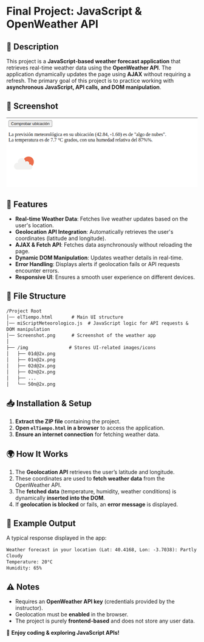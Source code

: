 # Final Project: JavaScript & OpenWeather API

## 📌 Description
This project is a **JavaScript-based weather forecast application** that retrieves real-time weather data using the **OpenWeather API**. The application dynamically updates the page using **AJAX** without requiring a refresh. The primary goal of this project is to practice working with **asynchronous JavaScript, API calls, and DOM manipulation**.

## 📸 Screenshot
![Weather App Screenshot](./Screenshot.png)

## 🚀 Features
- **Real-time Weather Data**: Fetches live weather updates based on the user's location.
- **Geolocation API Integration**: Automatically retrieves the user's coordinates (latitude and longitude).
- **AJAX & Fetch API**: Fetches data asynchronously without reloading the page.
- **Dynamic DOM Manipulation**: Updates weather details in real-time.
- **Error Handling**: Displays alerts if geolocation fails or API requests encounter errors.
- **Responsive UI**: Ensures a smooth user experience on different devices.

## 📂 File Structure
```
/Project Root
│── elTiempo.html       # Main UI structure
│── miScriptMeteorologico.js  # JavaScript logic for API requests & DOM manipulation
│── Screenshot.png      # Screenshot of the weather app
│
├── /img               # Stores UI-related images/icons
│   ├── 01d@2x.png
│   ├── 01n@2x.png
│   ├── 02d@2x.png
│   ├── 02n@2x.png
│   ├── ...
│   └── 50n@2x.png
```

## 📥 Installation & Setup
1. **Extract the ZIP file** containing the project.
2. **Open `elTiempo.html` in a browser** to access the application.
3. **Ensure an internet connection** for fetching weather data.

## 🌍 How It Works
1. The **Geolocation API** retrieves the user’s latitude and longitude.
2. These coordinates are used to **fetch weather data** from the OpenWeather API.
3. The **fetched data** (temperature, humidity, weather conditions) is dynamically **inserted into the DOM**.
4. If **geolocation is blocked** or fails, an **error message** is displayed.

## 📌 Example Output
A typical response displayed in the app:
```
Weather forecast in your location (Lat: 40.4168, Lon: -3.7038): Partly Cloudy
Temperature: 20°C
Humidity: 65%
```

## ⚠️ Notes
- Requires an **OpenWeather API key** (credentials provided by the instructor).
- Geolocation must be **enabled** in the browser.
- The project is purely **frontend-based** and does not store any user data.

🚀 **Enjoy coding & exploring JavaScript APIs!**

